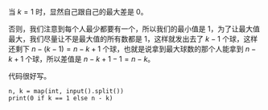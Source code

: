 当 $k = 1$ 时，显然自己跟自己的最大差是 $0$。

否则，我们注意到每个人最少都要有一个，所以我们的最小值是 $1$，为了让最大值最大，我们尽量让不是最大值的所有数都是 $1$，这样就发出去了 $k - 1$ 个球，这样还剩下 $n - (k - 1) = n - k + 1$ 个球，也就是说拿到最大球数的那个人能拿到 $n - k + 1$ 个球，所以差值是 $n - k + 1 - 1 = n - k$。

代码很好写。

```python3
n, k = map(int, input().split())
print(0 if k == 1 else n - k)
```
